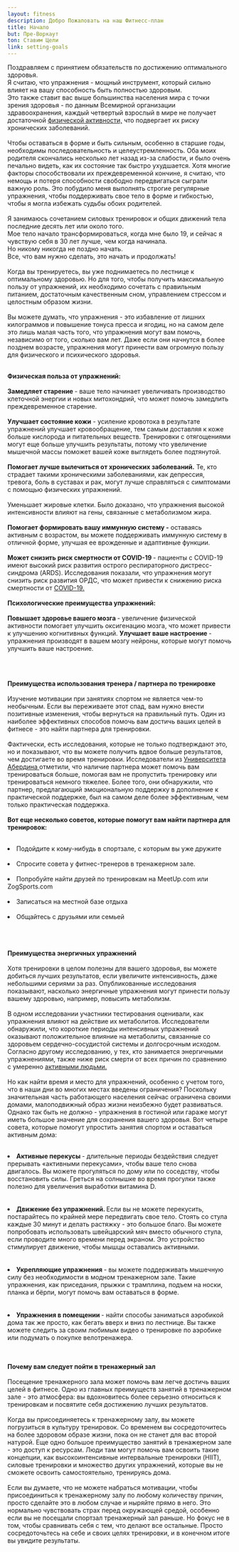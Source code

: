 ```yaml
---
layout: fitness
description: Добро Пожаловать на наш Фитнесс-план
title: Начало
but: Пре-Воркаут 
ton: Ставим Цели
link: setting-goals
---
```


 <div class="section">
                        <p class="text-xl font-bold leading-relaxed">
                            Поздравляем с принятием обязательств по достижению оптимального здоровья. <br/> Я считаю, что упражнения - мощный инструмент, который сильно влияет на вашу способность быть полностью здоровым. <br/>Это также ставит вас выше большинства населения мира с точки зрения здоровья - по данным Всемирной организации здравоохранения, каждый четвертый взрослый в мире не получает достаточной <a class="text-blue-600" href="https://www.who.int/news-room/fact-sheets/detail/physical-activity">физической активности,</a>  что подвергает их риску хронических заболеваний.<br/><br/>
        Чтобы оставаться в форме и быть сильным, особенно в старшие годы, необходимы последовательность и целеустремленность. Оба моих родителя скончались несколько лет назад из-за слабости, и было очень печально видеть, как их состояние так быстро ухудшается. Хотя многие факторы способствовали их преждевременной кончине, я считаю, что немощь и потеря способности свободно передвигаться сыграли важную роль. Это побудило меня выполнять строгие регулярные упражнения, чтобы поддерживать свое тело в форме и гибкостью, чтобы я могла избежать судьбы обоих родителей.<br/><br/>    
        Я занимаюсь сочетанием силовых тренировок и общих движений тела последние десять лет или около того.<br/> Мое тело начало трансформироваться, когда мне было 19, и сейчас я чувствую себя в 30 лет лучше, чем когда начинала. <br/> Но никому никогда не поздно начать. <br/> Все, что вам нужно сделать, это начать и продолжать!<br/><br/>
        Когда вы тренируетесь, вы уже поднимаетесь по лестнице к оптимальному здоровью. Но для того, чтобы получить максимальную пользу от упражнений, их необходимо сочетать с правильным питанием, достаточным качественным сном, управлением стрессом и целостным образом жизни.
        <br/><br/>
        Вы можете думать, что упражнения - это избавление от лишних килограммов и повышение тонуса пресса и ягодиц, но на самом деле это лишь малая часть того, что упражнения могут вам помочь, независимо от того, сколько вам лет. Даже если они начнутся в более позднем возрасте, упражнения могут принести вам огромную пользу для физического и психического здоровья.<br/><br/>
        </p>
        <p class="text-xl font-bold">
            <strong class="text-4xl">Физическая польза от упражнений:</strong>
        <br/><br/>
          <strong>  Замедляет старение </strong>- ваше тело начинает увеличивать производство клеточной энергии и новых митохондрий, что может помочь замедлить преждевременное старение.<br/><br/>
          <strong>   Улучшает состояние кожи</strong>  - усиление кровотока в результате упражнений улучшает кровообращение, тем самым доставляя к коже больше кислорода и питательных веществ. Тренировки с отягощениями могут еще больше улучшить результаты, потому что увеличение мышечной массы поможет вашей коже выглядеть более подтянутой.<br/><br/>
            <strong>Помогает лучше вылечиться от хронических заболеваний.</strong> Те, кто страдает такими хроническими заболеваниями, как депрессия, тревога, боль в суставах и рак, могут лучше справляться с симптомами с помощью физических упражнений.<br/><br/>
            Уменьшает жировые клетки. Было доказано, что упражнения высокой интенсивности влияют на гены, связанные с метаболизмом жира.<br/><br/>
            <strong>  Помогает формировать вашу иммунную систему -</strong> оставаясь активным с возрастом, вы можете поддерживать иммунную систему в отличной форме, улучшая ее врожденные и адаптивные функции.<br/><br/>
        <strong> Может снизить риск смертности от COVID-19 </strong>- пациенты с COVID-19 имеют высокий риск развития острого респираторного дистресс-синдрома (ARDS). Исследования показали, что упражнения могут снизить риск развития ОРДС, что может привести к снижению риска смертности от <a class="text-blue-600" href="https://newsroom.uvahealth.com/2020/04/15/covid-19-exercise-may-help-prevent-deadly-complication/"> COVID-19.</a>
            <br/><br/>
            <strong>Психологические преимущества упражнений:</strong>
        <br/><br/>
        <strong>  Повышает здоровье вашего мозга </strong>- увеличение физической активности помогает улучшить оксигенацию мозга, что может привести к улучшению когнитивных функций.
        <strong>Улучшает ваше настроение </strong>- упражнения производят в вашем мозгу нейроны, которые могут помочь улучшить ваше настроение.</p>
            <br/><br/>
            <p class="text-xl font-bold leading-relaxed">
            <strong class="text-4xl">Преимущества использования тренера / партнера по тренировке</strong>
        <br/><br/>
        Изучение мотивации при занятиях спортом не является чем-то необычным. Если вы переживаете этот спад, вам нужно внести позитивные изменения, чтобы вернуться на правильный путь. Один из наиболее эффективных способов помочь вам достичь ваших целей в фитнесе - это найти партнера для тренировки.
        <br/><br/>
        Фактически, есть исследования, которые не только подтверждают это, но и показывают, что вы можете получить вдвое больше результатов, чем достигаете во время тренировки. Исследователи из <a class="text-blue-600" href="https://www.abdn.ac.uk/news/10032/?action=news_details&id=10032/"> Университета Абердина </a> отметили, что наличие партнера может помочь вам тренироваться больше, помогая вам не пропустить тренировку или тренироваться немного тяжелее. Более того, они обнаружили, что партнер, предлагающий эмоциональную поддержку в дополнение к практической поддержке, был на самом деле более эффективным, чем только практическая поддержка.
        <br/><br/>
        <strong class="text-4xl">Вот еще несколько советов, которые помогут вам найти партнера для тренировок: </strong>
        <br/><br/>
        <li class="text-xl font-bold">
            Подойдите к кому-нибудь в спортзале, с которым вы уже дружите<br/><br/>
        </li>
        <li class="text-xl font-bold">
            Спросите совета у фитнес-тренеров в тренажерном зале.<br/><br/></li>
            <li class="text-xl font-bold">Попробуйте найти друзей по тренировкам на MeetUp.com или ZogSports.com</li><br/>
            <li class="text-xl font-bold">Записаться на местной базе отдыха</li><br/>
            <li class="text-xl font-bold"> Общайтесь с друзьями или семьей</li><br/><br/><br/>
            </p>
            <p class="text-xl font-bold leading-relaxed">
                <strong class="text-4xl">
            Преимущества энергичных упражнений </strong>
            <br/>
            <br/>
        Хотя тренировки в целом полезны для вашего здоровья, вы можете добиться лучших результатов, если увеличите интенсивность, даже небольшими сериями за раз. Опубликованные исследования показывают, насколько энергичные упражнения могут принести пользу вашему здоровью, например, повысить метаболизм.
        <br/><br/>
        В одном исследовании участники тестирования оценивали, как упражнения влияют на действие их метаболитов. Исследователи обнаружили, что короткие периоды интенсивных упражнений оказывают положительное влияние на метаболиты, связанные со здоровьем сердечно-сосудистой системы и долгосрочным исходом. Согласно другому исследованию, у тех, кто занимается энергичными упражнениями, также ниже риск смерти от всех причин по сравнению с умеренно <a class="text-blue-600" href="https://jamanetwork.com/journals/jamainternalmedicine/article-abstract/2772939"> активными людьми.</a>
        <br/><br/>
        Но как найти время и место для упражнений, особенно с учетом того, что в наши дни во многих местах введены ограничения? Поскольку значительная часть работающего населения сейчас ограничена своими домами, малоподвижный образ жизни неизбежно будет развиваться. Однако так быть не должно - упражнения в гостиной или гараже могут иметь большое значение для сохранения вашего здоровья. Вот четыре совета, которые помогут упростить занятия спортом и оставаться активным дома:
        <br/><br/>
        <li class="text-xl font-bold"> <strong class="text-4xl">Активные перекусы </strong>- длительные периоды бездействия следует прерывать «активными перекусами», чтобы ваше тело снова двигалось. Вы можете прогуляться по дому или по соседству, чтобы восстановить силы. Греться на солнышке во время прогулки также полезно для увеличения выработки витамина D.</li><br/><br/>
            <li class="text-xl font-bold"> <strong class="text-4xl"> Движение без упражнений.  </strong> Если вы не можете перекусить, постарайтесь по крайней мере передвигать свое тело. Стоять со стула каждые 30 минут и делать растяжку - это большое благо. Вы можете попробовать использовать швейцарский мяч вместо обычного стула, если проводите много времени перед экраном. Это устройство стимулирует движение, чтобы мышцы оставались активными.
            </li> <br/><br/>
            <li class="text-xl font-bold"> <strong class="text-4xl"> 
            Укрепляющие упражнения </strong> - вы можете поддерживать мышечную силу без необходимости в модном тренажерном зале. Такие упражнения, как приседания, прыжки с трамплина, подъем на носки, планка и бёрпи, могут помочь вам оставаться в форме.
        </li>    <br/><br/>
            <li class="text-xl font-bold"> <strong class="text-4xl"> 
            Упражнения в помещении  </strong>- найти способы заниматься аэробикой дома так же просто, как бегать вверх и вниз по лестнице. Вы также можете следить за своим любимым видео о тренировке по аэробике или подумать о покупке велотренажера.</li> 
            <br/><br/>
            <p class="text-xl font-bold leading-relaxed">
            <strong class="text-4xl">
                Почему вам следует пойти в тренажерный зал
        </strong><br/><br/>
        Посещение тренажерного зала может помочь вам легче достичь ваших целей в фитнесе. Одно из главных преимуществ занятий в тренажерном зале - это атмосфера: вы вдохновитесь более серьезно относиться к тренировкам и посвятите себя достижению лучших результатов.
        <br/><br/>
        Когда вы присоединяетесь к тренажерному залу, вы можете погрузиться в культуру тренировок. Со временем вы сосредоточитесь на более здоровом образе жизни, пока он не станет для вас второй натурой. Еще одно большое преимущество занятий в тренажерном зале - это доступ к ресурсам. Люди там могут помочь вам освоить такие концепции, как высокоинтенсивные интервальные тренировки (HIIT), силовые тренировки и множество других упражнений, которые вы не сможете освоить самостоятельно, тренируясь дома.
        <br/><br/>
        Если вы думаете, что не можете набраться мотивации, чтобы присоединиться к тренажерному залу по любому количеству причин, просто сделайте это в любом случае и ныряйте прямо в него. Это нормально чувствовать страх перед окружающей средой, особенно если вы не посещали спортзал тренажерный зал раньше. Но фокус не в том, чтобы сравнивать себя с тем, что делают все остальные. Просто сосредоточьтесь на себе и своих целях тренировки, и в конечном итоге вы увидите результаты.
        <br/><br/>
        </p>